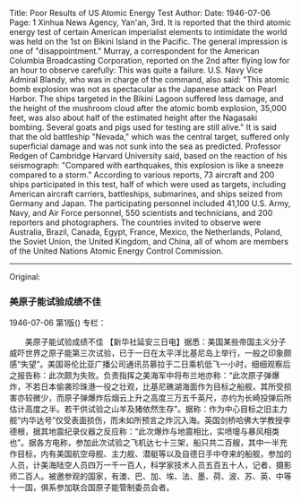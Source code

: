 Title: Poor Results of US Atomic Energy Test
Author:
Date: 1946-07-06
Page: 1
Xinhua News Agency, Yan'an, 3rd. It is reported that the third atomic energy test of certain American imperialist elements to intimidate the world was held on the 1st on Bikini Island in the Pacific. The general impression is one of "disappointment." Murray, a correspondent for the American Columbia Broadcasting Corporation, reported on the 2nd after flying low for an hour to observe carefully: This was quite a failure. U.S. Navy Vice Admiral Blandy, who was in charge of the command, also said: "This atomic bomb explosion was not as spectacular as the Japanese attack on Pearl Harbor. The ships targeted in the Bikini Lagoon suffered less damage, and the height of the mushroom cloud after the atomic bomb explosion, 35,000 feet, was also about half of the estimated height after the Nagasaki bombing. Several goats and pigs used for testing are still alive." It is said that the old battleship "Nevada," which was the central target, suffered only superficial damage and was not sunk into the sea as predicted. Professor Redgen of Cambridge Harvard University said, based on the reaction of his seismograph: "Compared with earthquakes, this explosion is like a sneeze compared to a storm." According to various reports, 73 aircraft and 200 ships participated in this test, half of which were used as targets, including American aircraft carriers, battleships, submarines, and ships seized from Germany and Japan. The participating personnel included 41,100 U.S. Army, Navy, and Air Force personnel, 550 scientists and technicians, and 200 reporters and photographers. The countries invited to observe were Australia, Brazil, Canada, Egypt, France, Mexico, the Netherlands, Poland, the Soviet Union, the United Kingdom, and China, all of whom are members of the United Nations Atomic Energy Control Commission.



<hr /> 

Original: 


### 美原子能试验成绩不佳

1946-07-06
第1版()
专栏：

　　美原子能试验成绩不佳
    【新华社延安三日电】据悉：美国某些帝国主义分子威吓世界之原子能第三次试验，已于一日在太平洋比基尼岛上举行，一般之印象颇感“失望”。美国哥伦比亚广播公司通讯员慕拉于二日乘机低飞一小时，细细观察后之报告称：此次颇为失败。负责指挥之美海军中将布兰地亦称：“此次原子弹爆炸，不若日本偷袭珍珠港一役之壮观，比基尼礁湖海面作为目标之船舰，其所受损害亦较微少，而原子弹爆炸后烟云上升之高度三万五千英尺，亦约为长崎投弹后所估计高度之半。若干供试验之山羊及猪依然生存”。据称：作为中心目标之旧主力舰“内华达号”仅受表面损伤，而未如所预言之炸沉入海。英国剑桥哈佛大学教授李德根，据其地震纪录仪器之反应称：“此次爆炸与地震相比，实喷嚏与暴风相类也”。据各方电称，参加此次试验之飞机达七十三架，船只共二百艘，其中一半充作目标，内有美国航空母舰、主力舰、潜艇等以及自德日手中夺来的船舰，参加的人员，计美海陆空人员四万一千一百人，科学家技术人员五百五十人，记者、摄影师二百人。被邀参观的国家，有澳、巴、加、埃、法、墨、荷、波、苏、英、中等十一国，俱系参加联合国原子能管制委员会者。
